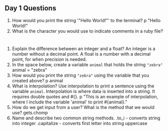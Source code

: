 ## Day 1 Questions
1. How would you print the string '"Hello World!"' to the terminal?
p "Hello World!"
1. What is the character you would use to indicate comments in a ruby file?
#
1. Explain the difference between an integer and a float?
An integer is a number without a decimal point. A float is a number with a decimal point, for when precision is needed.
1. In the space below, create a variable `animal` that holds the string `"zebra"`
animal = "zebra"
1. How would you print the string `"zebra"` using the variable that you created above?
p animal
1. What is interpolation? Use interpolation to print a sentence using the variable `animal`.
Interpolation is where data is inserted into a string. It requires double quotes and #{}.
p "This is an example of interpolation, where I include the variable 'animal' to print #{animal}."
1. How do we get input from a user? What is the method that we would use?
gets.chomp
1. Name and describe two common string methods.
.to_i - converts string into integer
.capitalize - converts first letter into string uppercase
